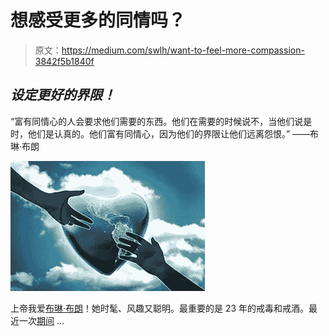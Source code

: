 # 想感受更多的同情吗？

> 原文：<https://medium.com/swlh/want-to-feel-more-compassion-3842f5b1840f>

## *设定更好的界限！*

“富有同情心的人会要求他们需要的东西。他们在需要的时候说不，当他们说是时，他们是认真的。他们富有同情心，因为他们的界限让他们远离怨恨。”
――布琳·布朗

![](img/80e4f14c1946dceb0aef874270a8b403.png)

上帝我爱[布琳·布朗](https://brenebrown.com/)！她时髦、风趣又聪明。最重要的是 23 年的戒毒和戒酒。最近一次[期间](https://www.youtube.com/watch?v=SM1ckkGwqZI&t=1s) …